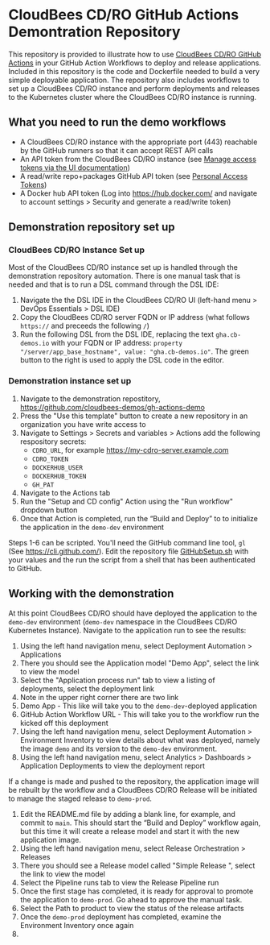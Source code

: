 # CloudBees CD/RO GitHub Actions Demontration Repository

This repository is provided to illustrate how to use [CloudBees CD/RO GitHub Actions](https://github.com/cloudbees-actions) in your GitHub Action Workflows to deploy and release applications. Included in this repository is the code and Dockerfile needed to build a very simple deployable application. The repository also includes workflows to set up a CloudBees CD/RO instance and perform deployments and releases to the Kubernetes cluster where the CloudBees CD/RO instance is running.

## What you need to run the demo workflows

- A CloudBees CD/RO instance with the appropriate port (443) reachable by the GitHub runners so that it can accept REST API calls
- An API token from the CloudBees CD/RO instance (see [Manage access tokens via the UI documentation](https://docs.beescloud.com/docs/cloudbees-cd/latest/intro/sign-in-cd#_manage_access_tokens_via_the_ui))
- A read/write repo+packages GitHub API token (see [Personal Access Tokens](https://github.com/settings/tokens))
- A Docker hub API token (Log into https://hub.docker.com/ and navigate to account settings > Security and generate a read/write token)

## Demonstration repository set up

### CloudBees CD/RO Instance Set up
Most of the CloudBees CD/RO instance set up is handled through the demonstration repository automation. There is one manual task that is needed and that is to run a DSL command through the DSL IDE:
1. Navigate the the DSL IDE in the CloudBees CD/RO UI (left-hand menu > DevOps Essentials > DSL IDE)
2. Copy the CloudBees CD/RO server FQDN or IP address (what follows `https://` and preceeds the following `/`)
3. Run the following DSL from the DSL IDE, replacing the text `gha.cb-demos.io` with your FQDN or IP address: `property "/server/app_base_hostname", value: "gha.cb-demos.io"`. The green button to the right is used to apply the DSL code in the editor.

### Demonstration instance set up
1. Navigate to the demonstration repostitory, https://github.com/cloudbees-demos/gh-actions-demo
2. Press the "Use this template" button to create a new repository in an organization you have write access to
3. Navigate to Settings > Secrets and variables > Actions add the following respository secrets:
    - `CDRO_URL`, for example https://my-cdro-server.example.com
    - `CDRO_TOKEN`
    - `DOCKERHUB_USER`
    - `DOCKERHUB_TOKEN`
    - `GH_PAT`
4. Navigate to the Actions tab
5. Run the "Setup and CD config" Action using the "Run workflow" dropdown button
6. Once that Action is completed, run the “Build and Deploy” to to initialize the application in the `demo-dev` environment

Steps 1-6 can be scripted. You'll need the GitHub command line tool, `gl` (See https://cli.github.com/). Edit the repository file [GitHubSetup.sh](GitHubSetup.sh) with your values and the run the script from a shell that has been authenticated to GitHub.

## Working with the demonstration
At this point CloudBees CD/RO should have deployed the application to the `demo-dev` environment (`demo-dev` namespace in the CloudBees CD/RO Kubernetes Instance). Navigate to the application run to see the results:
1. Using the left hand navigation menu, select Deployment Automation > Applications
2. There you should see the Application model "Demo App", select the link to view the model
3. Select the "Application process run" tab to view a listing of deployments, select the deployment link
4. Note in the upper right corner there are two link
  1. Demo App - This like will take you to the `demo-dev`-deployed application
  2. GitHub Action Workflow URL - This will take you to the workflow run the kicked off this deployment
5. Using the left hand navigation menu, select Deployment Automation > Environment Inventory to view details about what was deployed, namely the image `demo` and  its version to the `demo-dev` environment.
6. Using the left hand navigation menu, select Analytics > Dashboards > Application Deployments to view the deployment report

If a change is made and pushed to the repository, the application image will be rebuilt by the workflow and a CloudBees CD/RO Release will be initiated to manage the staged release to `demo-prod`.
1. Edit the README.md file by adding a blank line, for example, and commit to `main`. This should start the “Build and Deploy” workflow again, but this time it will create a release model and start it with the new application image.
2. Using the left hand navigation menu, select Release Orchestration > Releases
3. There you should see a Release model called "Simple Release <SHA>", select the link to view the model
4. Select the Pipeline runs tab to view the Release Pipeline run
5. Once the first stage has completed, it is ready for approval to promote the application to `demo-prod`. Go ahead to approve the manual task.
6. Select the Path to product to view the status of the release artifacts
7. Once the `demo-prod` deployment has completed, examine the Environment Inventory once again
8. 
